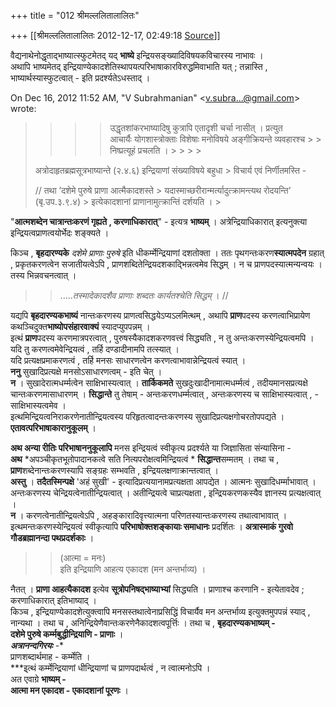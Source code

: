 +++
title = "012 श्रीमल्ललितालालितः"

+++
[[श्रीमल्ललितालालितः	2012-12-17, 02:49:18 [Source](https://groups.google.com/g/bvparishat/c/vQLrIMdL1ZE)]]



वैद्यनाथेनोद्धृताद्भाष्यात्स्फुटमेतद् यद् **भाष्ये** इन्द्रियसङ्ख्यादिविषयकविचारस्य नाभावः ।  
अथापि भाष्यमेतद् इन्द्रियाण्येकादशेतिस्थापयत्परिभाषाकारविरुद्धमिवाभाति यत् ; तन्नास्ति , भाष्यार्थस्यास्फुटत्वात् - इति प्रदर्श्यतेऽधस्ताद् ।

  
  
On Dec 16, 2012 11:52 AM, "V Subrahmanian" \<[v.subra...@gmail.com]()\> wrote:  

> 
> > > 
> > > > 
> > > > 
> > > > उद्धृतशांकरभाष्यादिषु कुत्रापि एतादृशी चर्चा नासीत् । प्रत्युत  
> > आचार्यैः योगशास्त्रोक्ताः विशेषाः मनोविषये अङ्गीक्रियन्ते व्यवहारश्च > > निष्प्रत्यूहं प्रचलति । > > > > 
> > > > 
> > > > 
> > 
> >   
> अत्रोदाहृतब्रह्मसूत्रभाष्यान्ते (२.४.६) इन्द्रियाणां संख्याविषये बहुधा > विचार्य एवं निर्णीतमस्ति -  
>   
> // तथा ’दशेमे पुरुषे प्राणा आत्मैकादशस्ते > यदास्माच्छरीरान्मर्त्यादुत्क्रामन्त्यथ रोदयन्ति’ (बृ.उप.३.९.४) > इत्येकादशानां प्राणानामुत्क्रान्तिं दर्शयति । >
> 
> > 

  
"**आत्मशब्देन चात्रान्तःकरणं गृह्यते , करणाधिकारात्**" - इत्यत्र **भाष्यम्** । अत्रेन्द्रियाधिकारात् इत्यनुक्त्या इन्द्रियत्वप्राणत्वयोर्भेदः शङ्क्यते ।  
  
किञ्च , **बृहदारण्यके** *दशेमे प्राणाः पुरुषे* इति धीकर्म्मेन्द्रियाणां दशतोक्ता । ततः पृथगन्तःकरण**स्यात्मपदेन** ग्रहात् , प्रकृतकरणत्वेन सजातीयत्वेऽपि , प्राणशब्दितेन्द्रियदशकाद्भिन्नत्वमेव सिद्धम् । न च प्राणपदस्यात्मन्यन्वयः । तस्य भिन्नवचनत्वात् ।  
  

> 
> > 
> > .....*तस्मादेकादशैव प्राणाः शब्दतः कार्यतश्चेति सिद्धम्* । //  
> > 
> > 

  
यद्यपि **बृहदारण्यकभाष्यं** नान्तःकरणस्य प्राणत्वसिद्धयेऽप्यऽलमित्थम् , अथापि **प्राण**पदस्य करणत्वाभिप्रायेण कथञ्चिदुक्त**भाष्योपसंहारवाक्यं** स्यादप्युपपन्नम् ।  
इत्थं **प्राण**पदस्य करणमात्रपरत्वात् , पुरुषस्यैकादशकरणवत्त्वं सिद्ध्यति , न तु अन्तःकरणस्येन्द्रियत्वमपि ।  
यदि तु करणत्वमेवेन्द्रियत्वं , तर्हि दण्डादीनामपि तत्स्यात् ।  
यदि प्रत्यक्षप्रमाकरणत्वं , तर्हि मनसः साधारणत्वेन करणत्वाभावान्नेन्द्रियत्वं स्यात् ।  
**ननु** सुखादिप्रत्यक्षे मनसोऽसाधारणत्वम् - इति चेत् ।  
**न** । सुखादेरात्मधर्म्मत्वेन साक्षिभास्यत्वात् । **तार्किकमते** सुखदुःखादीनामात्मधर्म्मत्वं , तदीयमानसप्रत्यक्षे चान्तःकरणमासाधारणम् । **सिद्धान्ते** तु तेषाम् - अन्तःकरणधर्म्मत्वात् , अन्तःकरणस्य च साक्षिभास्यत्वात् , - साक्षिभास्यत्वमेव ।  
इत्थमिन्द्रियत्वनिराकरणेनातीन्द्रियत्वस्य परिहृतत्वादन्तःकरणस्य सुखादिप्रत्यक्षगोचरतोपपद्यते ।  
**एतावत्परिभाषाकारानुकूलम्** ।  
  
**अथ अन्या रीतिः परिभाषाननुकूलापि** मनस इन्द्रियत्वं स्वीकृत्य प्रदर्श्यते या जिज्ञासिता संन्यासिना -  
**अथ** *अपञ्चीकृतभूतोपादानकत्वे सति नित्यपरोक्षत्वमिन्द्रियत्वं * **सिद्धान्त**सम्मतम् । तथा च , **प्राण**शब्देनान्तःकरणस्यापि सङ्ग्रहः सम्भवति , इन्द्रियलक्षणाक्रान्तत्वात् ।  
**अस्तु** । **तदैतस्मिन्पक्षे** 'अहं सुखी' - इत्यादिप्रत्ययानामप्रत्यक्षता आपद्येत । आत्मनः सुखादिधर्म्माभावात् । अन्तःकरणस्य चेन्द्रियत्वेनातीन्द्रियत्वात् । अतीन्द्रियत्वे चाप्रत्यक्षता , इन्द्रियकरणकस्यैव ज्ञानस्य प्रत्यक्षत्वात् ।  
**न** । करणत्वेनातीन्द्रियत्वेऽपि , अहङ्कारादिवृत्त्यात्मना परिणतस्यान्तःकरणस्य तथात्वाभावात् ।  
इत्थमन्तःकरणस्येन्द्रियत्वं स्वीकृत्यापि **परिभाषोक्तशङ्कायाः समाधानः** प्रदर्शितः । **अत्रास्माकं गुरवो गौडब्रह्मानन्दा पथप्रदर्शकाः** ।  
  

> 
> > 
> > (आत्मा = मनः)  
> इति इन्द्रियाणि आहत्य एकादश (मन अन्तर्भाव्य) ।  
> > 
> > 

  
नैतत् । **प्राणा आहत्यैकादश** इत्येव **सूत्रोपनिषद्भाष्याभ्यां** सिद्ध्यति । प्राणाश्च करणानि - इत्येतावदेव ; करणाधिकारात् इतिभाष्याद् ।  
किञ्च , इन्द्रियाण्येकादशेत्युक्त्वापि मनसस्तथात्वेनाप्रसिद्धिं विचार्यैव मन अन्तर्भाव्य इत्युक्तमुपपन्नं स्याद् , नान्यथा । तथा च , अनिन्द्रियेणैवान्तःकरणेनैकादशत्वपूर्त्तिः । तथा च , **बृहदारण्यकभाष्यम् -  
दशेमे पुरुषे कर्म्मबुद्धीन्द्रियाणि - प्राणाः** ।  
***अत्रानन्दगिरयः** -**  
प्राणशब्दार्थमाह - कर्म्मेति ।  
***इ्त्थं कर्म्मेन्द्रियाणां धीन्द्रियाणां च प्राणपदार्थत्वं , न त्वात्मनोऽपि ।  
अत एवाग्रे **भाष्यम् -  
आत्मा मन एकादश - एकादशानां पूरणः** ।  
  

